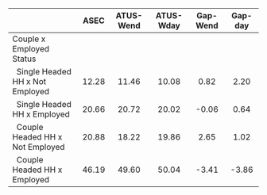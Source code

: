 
|                      |         ASEC |    ATUS-Wend |    ATUS-Wday |     Gap-Wend |      Gap-day |
| -------------------- | :----------: | :----------: | :----------: | :----------: | :----------: |
| Couple x Employed Status |              |              |              |              |              |
| &nbsp;&nbsp;Single Headed HH x Not Employed |        12.28 |        11.46 |        10.08 |         0.82 |         2.20 |
| &nbsp;&nbsp;Single Headed HH x Employed |        20.66 |        20.72 |        20.02 |        -0.06 |         0.64 |
| &nbsp;&nbsp;Couple Headed HH x Not Employed |        20.88 |        18.22 |        19.86 |         2.65 |         1.02 |
| &nbsp;&nbsp;Couple Headed HH x Employed |        46.19 |        49.60 |        50.04 |        -3.41 |        -3.86 |

